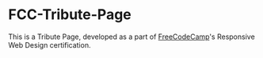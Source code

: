 # FCC-Tribute-Page

This is a Tribute Page, developed as a part of [FreeCodeCamp](https://www.freecodecamp.org)'s Responsive Web Design certification.
